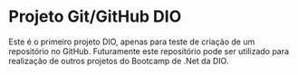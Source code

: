 # Projeto Git/GitHub DIO
 Este é o primeiro projeto DIO, apenas para teste de criação de um repositório no GitHub.
 Futuramente este repositório pode ser utilizado para realização de outros projetos do Bootcamp de .Net da DIO.
